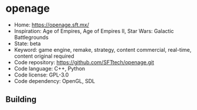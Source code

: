 # openage

- Home: https://openage.sft.mx/
- Inspiration: Age of Empires, Age of Empires II, Star Wars: Galactic Battlegrounds
- State: beta
- Keyword: game engine, remake, strategy, content commercial, real-time, content original required
- Code repository: https://github.com/SFTtech/openage.git
- Code language: C++, Python
- Code license: GPL-3.0
- Code dependency: OpenGL, SDL

## Building
